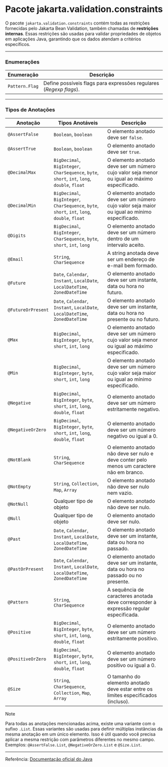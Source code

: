 # Pacote jakarta.validation.constraints

O pacote `jakarta.validation.constraints` contém todas as restrições fornecidas pelo Jakarta Bean Validation, também chamadas de **restrições internas**. Essas restrições são usadas para validar propriedades de objetos em aplicações Java, garantindo que os dados atendam a critérios específicos.

---

### Enumerações

| Enumeração     | Descrição                                                          |
| -------------- | ------------------------------------------------------------------ |
| `Pattern.Flag` | Define possíveis flags para expressões regulares (_Regexp flags_). |

---

### Tipos de Anotações

| Anotação           | Tipos Anotáveis                                                                               | Descrição                                                                                    |
| ------------------ | --------------------------------------------------------------------------------------------- | -------------------------------------------------------------------------------------------- |
| `@AssertFalse`     | `Boolean`, `boolean`                                                                          | O elemento anotado deve ser `false`.                                                         |
| `@AssertTrue`      | `Boolean`, `boolean`                                                                          | O elemento anotado deve ser `true`.                                                          |
| `@DecimalMax`      | `BigDecimal`, `BigInteger`, `CharSequence`, `byte`, `short`, `int`, `long`, `double`, `float` | O elemento anotado deve ser um número cujo valor seja menor ou igual ao máximo especificado. |
| `@DecimalMin`      | `BigDecimal`, `BigInteger`, `CharSequence`, `byte`, `short`, `int`, `long`, `double`, `float` | O elemento anotado deve ser um número cujo valor seja maior ou igual ao mínimo especificado. |
| `@Digits`          | `BigDecimal`, `BigInteger`, `CharSequence`, `byte`, `short`, `int`, `long`                    | O elemento anotado deve ser um número dentro de um intervalo aceito.                         |
| `@Email`           | `String`, `CharSequence`                                                                      | A string anotada deve ser um endereço de e-mail bem formado.                                 |
| `@Future`          | `Date`, `Calendar`, `Instant`, `LocalDate`, `LocalDateTime`, `ZonedDateTime`                  | O elemento anotado deve ser um instante, data ou hora no futuro.                             |
| `@FutureOrPresent` | `Date`, `Calendar`, `Instant`, `LocalDate`, `LocalDateTime`, `ZonedDateTime`                  | O elemento anotado deve ser um instante, data ou hora no presente ou no futuro.              |
| `@Max`             | `BigDecimal`, `BigInteger`, `byte`, `short`, `int`, `long`                                    | O elemento anotado deve ser um número cujo valor seja menor ou igual ao máximo especificado. |
| `@Min`             | `BigDecimal`, `BigInteger`, `byte`, `short`, `int`, `long`                                    | O elemento anotado deve ser um número cujo valor seja maior ou igual ao mínimo especificado. |
| `@Negative`        | `BigDecimal`, `BigInteger`, `byte`, `short`, `int`, `long`, `double`, `float`                 | O elemento anotado deve ser um número estritamente negativo.                                 |
| `@NegativeOrZero`  | `BigDecimal`, `BigInteger`, `byte`, `short`, `int`, `long`, `double`, `float`                 | O elemento anotado deve ser um número negativo ou igual a 0.                                 |
| `@NotBlank`        | `String`, `CharSequence`                                                                      | O elemento anotado não deve ser nulo e deve conter pelo menos um caractere não em branco.    |
| `@NotEmpty`        | `String`, `Collection`, `Map`, `Array`                                                        | O elemento anotado não deve ser nulo nem vazio.                                              |
| `@NotNull`         | Qualquer tipo de objeto                                                                       | O elemento anotado não deve ser nulo.                                                        |
| `@Null`            | Qualquer tipo de objeto                                                                       | O elemento anotado deve ser nulo.                                                            |
| `@Past`            | `Date`, `Calendar`, `Instant`, `LocalDate`, `LocalDateTime`, `ZonedDateTime`                  | O elemento anotado deve ser um instante, data ou hora no passado.                            |
| `@PastOrPresent`   | `Date`, `Calendar`, `Instant`, `LocalDate`, `LocalDateTime`, `ZonedDateTime`                  | O elemento anotado deve ser um instante, data ou hora no passado ou no presente.             |
| `@Pattern`         | `String`, `CharSequence`                                                                      | A sequência de caracteres anotada deve corresponder à expressão regular especificada.        |
| `@Positive`        | `BigDecimal`, `BigInteger`, `byte`, `short`, `int`, `long`, `double`, `float`                 | O elemento anotado deve ser um número estritamente positivo.                                 |
| `@PositiveOrZero`  | `BigDecimal`, `BigInteger`, `byte`, `short`, `int`, `long`, `double`, `float`                 | O elemento anotado deve ser um número positivo ou igual a 0.                                 |
| `@Size`            | `String`, `CharSequence`, `Collection`, `Map`, `Array`                                        | O tamanho do elemento anotado deve estar entre os limites especificados (incluso).           |

> [!NOTE]
>
> Para todas as anotações mencionadas acima, existe uma variante com o sufixo `.List`. Essas variantes são usadas para definir múltiplas instâncias da mesma anotação em um único elemento. Isso é útil quando você precisa aplicar a mesma restrição com parâmetros diferentes no mesmo campo. Exemplos: `@AssertFalse.List`, `@NegativeOrZero.List` e `@Size.List`.

---

Referência: [Documentação oficial do Java](https://jakarta.ee/specifications/bean-validation/3.0/apidocs/jakarta/validation/constraints/package-summary)
